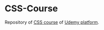 # CSS-Course
Repository of [CSS course](https://www.udemy.com/course/programacion-desarrollo-web/) of [Udemy platform](https://www.udemy.com/).
